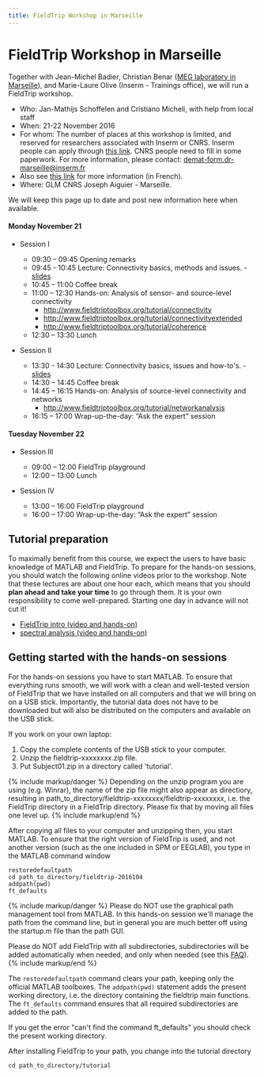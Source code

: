```yaml
---
title: FieldTrip Workshop in Marseille
---
```


# FieldTrip Workshop in Marseille

Together with Jean-Michel Badier, Christian Benar ([MEG laboratory in Marseille](http://meg.univ-amu.fr/wiki/Main_Page)), and Marie-Laure Olive (Inserm - Trainings office), we will run a FieldTrip workshop.

-   Who: Jan-Mathijs Schoffelen and Cristiano Micheli, with help from local staff
-   When: 21-22 November 2016
-   For whom: The number of places at this workshop is limited, and reserved for researchers associated with Inserm or CNRS. Inserm people can apply through [this link](https://www.sirene.inserm.fr). CNRS people need to fill in some paperwork. For more information, please contact: demat-form.dr-marseille@inserm.fr
-   Also see [this link](http://meg.univ-amu.fr/images/Fiche_annonce_-_Connectivité_en_MEG_et_EEG_-_2016.pdf) for more information (in French).
-   Where: GLM CNRS Joseph Aiguier - Marseille.

We will keep this page up to date and post new information here when available.

#### Monday November 21

-   Session I

    -   09:30 – 09:45    Opening remarks
    -   09:45 - 10:45   Lecture: Connectivity basics, methods and issues. -  [slides](/assets/pdf/workshop/marseille2016b_connectivity.pdf)
    -   10:45 – 11:00    Coffee break
    -   11:00 – 12:30    Hands-on: Analysis of sensor- and source-level connectivity
        -   <http://www.fieldtriptoolbox.org/tutorial/connectivity>
        -   <http://www.fieldtriptoolbox.org/tutorial/connectivityextended>
        -   <http://www.fieldtriptoolbox.org/tutorial/coherence>
    -   12:30 – 13:30    Lunch

-   Session II
    -   13:30 - 14:30    Lecture: Connectivity basics, issues and how-to's. -  [slides](/assets/pdf/workshop/marseille2016b_connectivity2.pdf)
    -   14:30 – 14:45    Coffee break
    -   14:45 – 16:15    Hands-on: Analysis of source-level connectivity and networks
        -   <http://www.fieldtriptoolbox.org/tutorial/networkanalysis>
    -   16:15 – 17:00    Wrap-up-the-day: “Ask the expert” session

#### Tuesday November 22

-   Session III

    -   09:00 – 12:00    FieldTrip playground
    -   12:00 – 13:00    Lunch

-   Session IV
    -   13:00 – 16:00    FieldTrip playground
    -   16:00 – 17:00    Wrap-up-the-day: “Ask the expert” session

## Tutorial preparation

To maximally benefit from this course, we expect the users to have basic knowledge of MATLAB and FieldTrip. To prepare for the hands-on sessions, you should watch the following online videos prior to the workshop. Note that these lectures are about one hour each, which means that you should **plan ahead and take your time** to go through them. It is your own responsibility to come well-prepared. Starting one day in advance will not cut it!

-   [FieldTrip intro (video and hands-on)](/tutorial/introduction)
-   [spectral analysis (video and hands-on)](/tutorial/timefrequencyanalysis)

## Getting started with the hands-on sessions

For the hands-on sessions you have to start MATLAB. To ensure that everything runs smooth, we will work with a clean and well-tested version of FieldTrip that we have installed on all computers and that we will bring on on a USB stick. Importantly, the tutorial data does not have to be downloaded but will also be distributed on the computers and available on the USB stick.

If you work on your own laptop:

1.  Copy the complete contents of the USB stick to your computer.
2.  Unzip the fieldtrip-xxxxxxxx.zip file.
3.  Put Subject01.zip in a directory called 'tutorial'.

{% include markup/danger %}
Depending on the unzip program you are using (e.g. Winrar), the name of the zip file might also appear as directiory, resulting in path_to_directory/fieldtrip-xxxxxxxx/fieldtrip-xxxxxxxx, i.e. the FieldTrip directory in a FieldTrip directory. Please fix that by moving all files one level up.
{% include markup/end %}

After copying all files to your computer and unzipping then, you start MATLAB. To ensure that the right version of FieldTrip is used, and not another version (such as the one included in SPM or EEGLAB), you type in the MATLAB command window

    restoredefaultpath
    cd path_to_directory/fieldtrip-2016104
    addpath(pwd)
    ft_defaults

{% include markup/danger %}
Please do NOT use the graphical path management tool from MATLAB. In this hands-on session we'll manage the path from the command line, but in general you are much better off using the startup.m file than the path GUI.

Please do NOT add FieldTrip with all subdirectories, subdirectories will be added automatically when needed, and only when needed (see this [FAQ](/faq/should_i_add_fieldtrip_with_all_subdirectories_to_my_matlab_path)).
{% include markup/end %}

The `restoredefaultpath` command clears your path, keeping only the
official MATLAB toolboxes. The `addpath(pwd)` statement adds the
present working directory, i.e. the directory containing the fieldtrip
main functions. The `ft_defaults` command ensures that all required
subdirectories are added to the path.

If you get the error "can't find the command ft_defaults" you should check the present working directory.

After installing FieldTrip to your path, you change into the tutorial directory

    cd path_to_directory/tutorial
